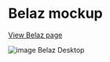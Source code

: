 # Belaz mockup

[View Belaz page](https://razhnoff.github.io/belazMockup/ "Белаз")

![image Belaz Desktop](/belaz.png?raw=true "Belaz Title")
